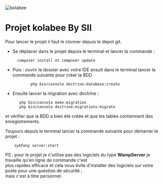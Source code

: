 ![kolabee](https://kolabee.com/wp-content/uploads/2020/12/Kolabee-Logotype.png)# Projet kolabee By SIIPour lancer le projet il faut le clonner depuis le depot git.* Se déplacer dans le projet depuis le terminal et lancer la commande :            composer install et composer update* Puis : ouvrir le dossier avec votre IDE ensuit dans le terminal lancer la commande suivante pour créer la BDD                          php bin/console doctrine:database:create* Ensuite lancer la migration avec doctrine :         php bin/console make:migration         php bin/console doctrine:migrations:migrateet vérifier que la BDD a bien été créée et que les tables contiennent des enregistrements.Toujours depuis le terminal lancer la commande suivante pour démarrer le projet :        symfony server:startPS : pour le projet je n'utilise pas des logiciels du type **WampServer** je travaille qu'en ligne de commande c'est  plus rapides efficace et cela vous évite d'installer des logiciels sur votre poste pour une question de sécurité ;  mais c'est à titre personnel.